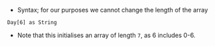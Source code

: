 - Syntax; for our purposes we cannot change the length of the array
```pseudocode
Day[6] as String
```
- Note that this initialises an array of length `7`, as 6 includes 0-6.

